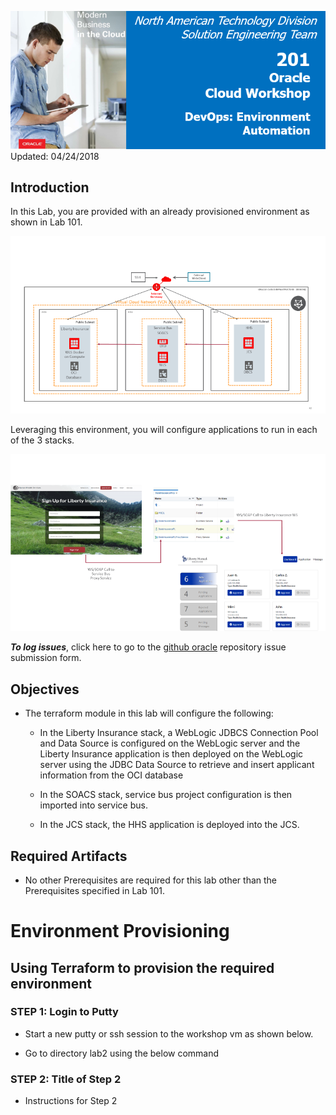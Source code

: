 ![](images/201/header201.png)  
Updated: 04/24/2018

## Introduction

In this Lab, you are provided with an already provisioned environment as shown in Lab 101.

  ![](images/201/1.png)

Leveraging this environment, you will configure applications to run in each of the 3 stacks.  

  ![](images/201/2.png)
  
**_To log issues_**, click here to go to the [github oracle](https://github.com/oracle/learning-library/issues/new) repository issue submission form.

## Objectives

- The terraform module in this lab will configure the following:
  
  * In the Liberty Insurance stack, a WebLogic JDBCS Connection Pool and Data Source is configured on the WebLogic server and the Liberty Insurance application is then deployed on the WebLogic server using the JDBC Data Source to retrieve and insert applicant information from the OCI database
  
  * In the SOACS stack, service bus project configuration is then imported into service bus.
  
  * In the JCS stack, the HHS application is deployed into the JCS.


## Required Artifacts

- No other Prerequisites are required for this lab other than the Prerequisites specified in Lab 101.

# Environment Provisioning

## Using Terraform to provision the required environment

### **STEP 1**: Login to Putty

- Start a new putty or ssh session to the workshop vm as shown below.

- Go to directory lab2 using the below command

### **STEP 2**: Title of Step 2

- Instructions for Step 2
